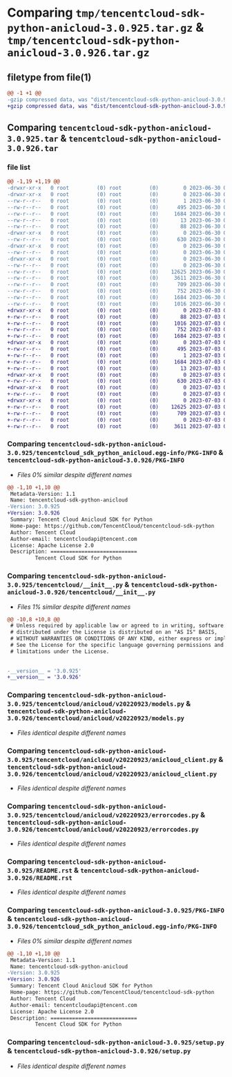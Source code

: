 # Comparing `tmp/tencentcloud-sdk-python-anicloud-3.0.925.tar.gz` & `tmp/tencentcloud-sdk-python-anicloud-3.0.926.tar.gz`

## filetype from file(1)

```diff
@@ -1 +1 @@
-gzip compressed data, was "dist/tencentcloud-sdk-python-anicloud-3.0.925.tar", last modified: Fri Jun 30 01:59:19 2023, max compression
+gzip compressed data, was "dist/tencentcloud-sdk-python-anicloud-3.0.926.tar", last modified: Mon Jul  3 00:18:11 2023, max compression
```

## Comparing `tencentcloud-sdk-python-anicloud-3.0.925.tar` & `tencentcloud-sdk-python-anicloud-3.0.926.tar`

### file list

```diff
@@ -1,19 +1,19 @@
-drwxr-xr-x   0 root         (0) root         (0)        0 2023-06-30 01:59:19.000000 tencentcloud-sdk-python-anicloud-3.0.925/
-drwxr-xr-x   0 root         (0) root         (0)        0 2023-06-30 01:59:19.000000 tencentcloud-sdk-python-anicloud-3.0.925/tencentcloud_sdk_python_anicloud.egg-info/
--rw-r--r--   0 root         (0) root         (0)        1 2023-06-30 01:59:19.000000 tencentcloud-sdk-python-anicloud-3.0.925/tencentcloud_sdk_python_anicloud.egg-info/dependency_links.txt
--rw-r--r--   0 root         (0) root         (0)      495 2023-06-30 01:59:19.000000 tencentcloud-sdk-python-anicloud-3.0.925/tencentcloud_sdk_python_anicloud.egg-info/SOURCES.txt
--rw-r--r--   0 root         (0) root         (0)     1684 2023-06-30 01:59:19.000000 tencentcloud-sdk-python-anicloud-3.0.925/tencentcloud_sdk_python_anicloud.egg-info/PKG-INFO
--rw-r--r--   0 root         (0) root         (0)       13 2023-06-30 01:59:19.000000 tencentcloud-sdk-python-anicloud-3.0.925/tencentcloud_sdk_python_anicloud.egg-info/top_level.txt
--rw-r--r--   0 root         (0) root         (0)       88 2023-06-30 01:59:19.000000 tencentcloud-sdk-python-anicloud-3.0.925/setup.cfg
-drwxr-xr-x   0 root         (0) root         (0)        0 2023-06-30 01:59:19.000000 tencentcloud-sdk-python-anicloud-3.0.925/tencentcloud/
--rw-r--r--   0 root         (0) root         (0)      630 2023-06-30 01:59:19.000000 tencentcloud-sdk-python-anicloud-3.0.925/tencentcloud/__init__.py
-drwxr-xr-x   0 root         (0) root         (0)        0 2023-06-30 01:59:19.000000 tencentcloud-sdk-python-anicloud-3.0.925/tencentcloud/anicloud/
--rw-r--r--   0 root         (0) root         (0)        0 2023-06-30 01:59:19.000000 tencentcloud-sdk-python-anicloud-3.0.925/tencentcloud/anicloud/__init__.py
-drwxr-xr-x   0 root         (0) root         (0)        0 2023-06-30 01:59:19.000000 tencentcloud-sdk-python-anicloud-3.0.925/tencentcloud/anicloud/v20220923/
--rw-r--r--   0 root         (0) root         (0)        0 2023-06-30 01:59:19.000000 tencentcloud-sdk-python-anicloud-3.0.925/tencentcloud/anicloud/v20220923/__init__.py
--rw-r--r--   0 root         (0) root         (0)    12625 2023-06-30 01:59:19.000000 tencentcloud-sdk-python-anicloud-3.0.925/tencentcloud/anicloud/v20220923/models.py
--rw-r--r--   0 root         (0) root         (0)     3611 2023-06-30 01:59:19.000000 tencentcloud-sdk-python-anicloud-3.0.925/tencentcloud/anicloud/v20220923/anicloud_client.py
--rw-r--r--   0 root         (0) root         (0)      709 2023-06-30 01:59:19.000000 tencentcloud-sdk-python-anicloud-3.0.925/tencentcloud/anicloud/v20220923/errorcodes.py
--rw-r--r--   0 root         (0) root         (0)      752 2023-06-30 01:59:19.000000 tencentcloud-sdk-python-anicloud-3.0.925/README.rst
--rw-r--r--   0 root         (0) root         (0)     1684 2023-06-30 01:59:19.000000 tencentcloud-sdk-python-anicloud-3.0.925/PKG-INFO
--rw-r--r--   0 root         (0) root         (0)     1016 2023-06-30 01:59:19.000000 tencentcloud-sdk-python-anicloud-3.0.925/setup.py
+drwxr-xr-x   0 root         (0) root         (0)        0 2023-07-03 00:18:11.000000 tencentcloud-sdk-python-anicloud-3.0.926/
+-rw-r--r--   0 root         (0) root         (0)       88 2023-07-03 00:18:11.000000 tencentcloud-sdk-python-anicloud-3.0.926/setup.cfg
+-rw-r--r--   0 root         (0) root         (0)     1016 2023-07-03 00:18:11.000000 tencentcloud-sdk-python-anicloud-3.0.926/setup.py
+-rw-r--r--   0 root         (0) root         (0)      752 2023-07-03 00:18:11.000000 tencentcloud-sdk-python-anicloud-3.0.926/README.rst
+-rw-r--r--   0 root         (0) root         (0)     1684 2023-07-03 00:18:11.000000 tencentcloud-sdk-python-anicloud-3.0.926/PKG-INFO
+drwxr-xr-x   0 root         (0) root         (0)        0 2023-07-03 00:18:11.000000 tencentcloud-sdk-python-anicloud-3.0.926/tencentcloud_sdk_python_anicloud.egg-info/
+-rw-r--r--   0 root         (0) root         (0)      495 2023-07-03 00:18:11.000000 tencentcloud-sdk-python-anicloud-3.0.926/tencentcloud_sdk_python_anicloud.egg-info/SOURCES.txt
+-rw-r--r--   0 root         (0) root         (0)        1 2023-07-03 00:18:11.000000 tencentcloud-sdk-python-anicloud-3.0.926/tencentcloud_sdk_python_anicloud.egg-info/dependency_links.txt
+-rw-r--r--   0 root         (0) root         (0)     1684 2023-07-03 00:18:11.000000 tencentcloud-sdk-python-anicloud-3.0.926/tencentcloud_sdk_python_anicloud.egg-info/PKG-INFO
+-rw-r--r--   0 root         (0) root         (0)       13 2023-07-03 00:18:11.000000 tencentcloud-sdk-python-anicloud-3.0.926/tencentcloud_sdk_python_anicloud.egg-info/top_level.txt
+drwxr-xr-x   0 root         (0) root         (0)        0 2023-07-03 00:18:11.000000 tencentcloud-sdk-python-anicloud-3.0.926/tencentcloud/
+-rw-r--r--   0 root         (0) root         (0)      630 2023-07-03 00:18:11.000000 tencentcloud-sdk-python-anicloud-3.0.926/tencentcloud/__init__.py
+drwxr-xr-x   0 root         (0) root         (0)        0 2023-07-03 00:18:11.000000 tencentcloud-sdk-python-anicloud-3.0.926/tencentcloud/anicloud/
+-rw-r--r--   0 root         (0) root         (0)        0 2023-07-03 00:18:11.000000 tencentcloud-sdk-python-anicloud-3.0.926/tencentcloud/anicloud/__init__.py
+drwxr-xr-x   0 root         (0) root         (0)        0 2023-07-03 00:18:11.000000 tencentcloud-sdk-python-anicloud-3.0.926/tencentcloud/anicloud/v20220923/
+-rw-r--r--   0 root         (0) root         (0)    12625 2023-07-03 00:18:11.000000 tencentcloud-sdk-python-anicloud-3.0.926/tencentcloud/anicloud/v20220923/models.py
+-rw-r--r--   0 root         (0) root         (0)      709 2023-07-03 00:18:11.000000 tencentcloud-sdk-python-anicloud-3.0.926/tencentcloud/anicloud/v20220923/errorcodes.py
+-rw-r--r--   0 root         (0) root         (0)        0 2023-07-03 00:18:11.000000 tencentcloud-sdk-python-anicloud-3.0.926/tencentcloud/anicloud/v20220923/__init__.py
+-rw-r--r--   0 root         (0) root         (0)     3611 2023-07-03 00:18:11.000000 tencentcloud-sdk-python-anicloud-3.0.926/tencentcloud/anicloud/v20220923/anicloud_client.py
```

### Comparing `tencentcloud-sdk-python-anicloud-3.0.925/tencentcloud_sdk_python_anicloud.egg-info/PKG-INFO` & `tencentcloud-sdk-python-anicloud-3.0.926/PKG-INFO`

 * *Files 0% similar despite different names*

```diff
@@ -1,10 +1,10 @@
 Metadata-Version: 1.1
 Name: tencentcloud-sdk-python-anicloud
-Version: 3.0.925
+Version: 3.0.926
 Summary: Tencent Cloud Anicloud SDK for Python
 Home-page: https://github.com/TencentCloud/tencentcloud-sdk-python
 Author: Tencent Cloud
 Author-email: tencentcloudapi@tencent.com
 License: Apache License 2.0
 Description: ============================
         Tencent Cloud SDK for Python
```

### Comparing `tencentcloud-sdk-python-anicloud-3.0.925/tencentcloud/__init__.py` & `tencentcloud-sdk-python-anicloud-3.0.926/tencentcloud/__init__.py`

 * *Files 1% similar despite different names*

```diff
@@ -10,8 +10,8 @@
 # Unless required by applicable law or agreed to in writing, software
 # distributed under the License is distributed on an "AS IS" BASIS,
 # WITHOUT WARRANTIES OR CONDITIONS OF ANY KIND, either express or implied.
 # See the License for the specific language governing permissions and
 # limitations under the License.
 
 
-__version__ = '3.0.925'
+__version__ = '3.0.926'
```

### Comparing `tencentcloud-sdk-python-anicloud-3.0.925/tencentcloud/anicloud/v20220923/models.py` & `tencentcloud-sdk-python-anicloud-3.0.926/tencentcloud/anicloud/v20220923/models.py`

 * *Files identical despite different names*

### Comparing `tencentcloud-sdk-python-anicloud-3.0.925/tencentcloud/anicloud/v20220923/anicloud_client.py` & `tencentcloud-sdk-python-anicloud-3.0.926/tencentcloud/anicloud/v20220923/anicloud_client.py`

 * *Files identical despite different names*

### Comparing `tencentcloud-sdk-python-anicloud-3.0.925/tencentcloud/anicloud/v20220923/errorcodes.py` & `tencentcloud-sdk-python-anicloud-3.0.926/tencentcloud/anicloud/v20220923/errorcodes.py`

 * *Files identical despite different names*

### Comparing `tencentcloud-sdk-python-anicloud-3.0.925/README.rst` & `tencentcloud-sdk-python-anicloud-3.0.926/README.rst`

 * *Files identical despite different names*

### Comparing `tencentcloud-sdk-python-anicloud-3.0.925/PKG-INFO` & `tencentcloud-sdk-python-anicloud-3.0.926/tencentcloud_sdk_python_anicloud.egg-info/PKG-INFO`

 * *Files 0% similar despite different names*

```diff
@@ -1,10 +1,10 @@
 Metadata-Version: 1.1
 Name: tencentcloud-sdk-python-anicloud
-Version: 3.0.925
+Version: 3.0.926
 Summary: Tencent Cloud Anicloud SDK for Python
 Home-page: https://github.com/TencentCloud/tencentcloud-sdk-python
 Author: Tencent Cloud
 Author-email: tencentcloudapi@tencent.com
 License: Apache License 2.0
 Description: ============================
         Tencent Cloud SDK for Python
```

### Comparing `tencentcloud-sdk-python-anicloud-3.0.925/setup.py` & `tencentcloud-sdk-python-anicloud-3.0.926/setup.py`

 * *Files identical despite different names*

